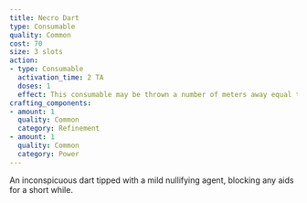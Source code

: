 ```yaml
---
title: Necro Dart
type: Consumable
quality: Common
cost: 70
size: 3 slots
action:
- type: Consumable
  activation_time: 2 TA
  doses: 1
  effect: This consumable may be thrown a number of meters away equal to the user's Strength or Agility score, whichever is higher. Creatures that are impacted cannot regain SHP, DHP, or stamina for 1 minute.
crafting_components:
- amount: 1
  quality: Common
  category: Refinement
- amount: 1
  quality: Common
  category: Power
---
```

An inconspicuous dart tipped with a mild nullifying agent, blocking any aids for a short while.